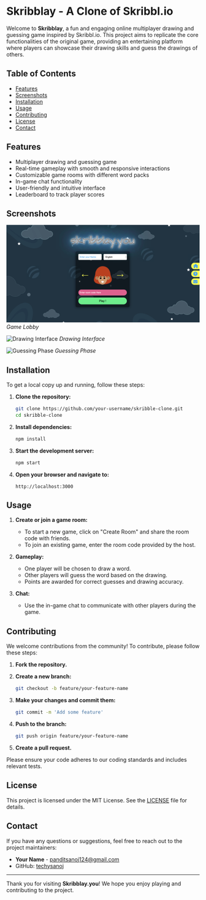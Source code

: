 # Skribblay - A Clone of Skribbl.io

Welcome to **Skribblay**, a fun and engaging online multiplayer drawing and guessing game inspired by Skribbl.io. This project aims to replicate the core functionalities of the original game, providing an entertaining platform where players can showcase their drawing skills and guess the drawings of others.

## Table of Contents

- [Features](#features)
- [Screenshots](#screenshots)
- [Installation](#installation)
- [Usage](#usage)
- [Contributing](#contributing)
- [License](#license)
- [Contact](#contact)

## Features

- Multiplayer drawing and guessing game
- Real-time gameplay with smooth and responsive interactions
- Customizable game rooms with different word packs
- In-game chat functionality
- User-friendly and intuitive interface
- Leaderboard to track player scores

## Screenshots

![Game Lobby](frontend/public/homescreen.png)
*Game Lobby*

![Drawing Interface](frontend/public/drawscree.png)
*Drawing Interface*

![Guessing Phase](screenshots/palyscreen.png)
*Guessing Phase*

## Installation

To get a local copy up and running, follow these steps:

1. **Clone the repository:**

    ```sh
    git clone https://github.com/your-username/skribble-clone.git
    cd skribble-clone
    ```

2. **Install dependencies:**

    ```sh
    npm install
    ```

3. **Start the development server:**

    ```sh
    npm start
    ```

4. **Open your browser and navigate to:**

    ```
    http://localhost:3000
    ```

## Usage

1. **Create or join a game room:**
    - To start a new game, click on "Create Room" and share the room code with friends.
    - To join an existing game, enter the room code provided by the host.

2. **Gameplay:**
    - One player will be chosen to draw a word.
    - Other players will guess the word based on the drawing.
    - Points are awarded for correct guesses and drawing accuracy.

3. **Chat:**
    - Use the in-game chat to communicate with other players during the game.

## Contributing

We welcome contributions from the community! To contribute, please follow these steps:

1. **Fork the repository.**

2. **Create a new branch:**

    ```sh
    git checkout -b feature/your-feature-name
    ```

3. **Make your changes and commit them:**

    ```sh
    git commit -m 'Add some feature'
    ```

4. **Push to the branch:**

    ```sh
    git push origin feature/your-feature-name
    ```

5. **Create a pull request.**

Please ensure your code adheres to our coding standards and includes relevant tests.

## License

This project is licensed under the MIT License. See the [LICENSE](LICENSE) file for details.

## Contact

If you have any questions or suggestions, feel free to reach out to the project maintainers:

- **Your Name** - [panditsanoj124@gmail.com](mailto:panditsanoj124@gmail.com)
- GitHub: [techysanoj](https://github.com/techysanoj)

---

Thank you for visiting **Skribblay.you**! We hope you enjoy playing and contributing to the project.
